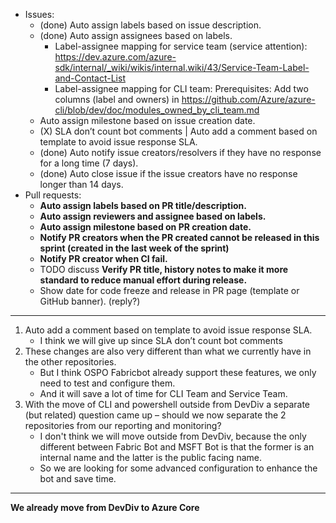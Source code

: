 - Issues:
  - (done) Auto assign labels based on issue description.
  - (done) Auto assign assignees based on labels.
    - Label-assignee mapping for service team (service attention): https://dev.azure.com/azure-sdk/internal/_wiki/wikis/internal.wiki/43/Service-Team-Label-and-Contact-List
    - Label-assignee mapping for CLI team: Prerequisites: Add two columns (label and owners) in https://github.com/Azure/azure-cli/blob/dev/doc/modules_owned_by_cli_team.md
  - Auto assign milestone based on issue creation date.
  - (X) SLA don’t count bot comments | Auto add a comment based on template to avoid issue response SLA. 
  - (done) Auto notify issue creators/resolvers if they have no response for a long time (7 days).
  - (done) Auto close issue if the issue creators have no response longer than 14 days.
- Pull requests:
  - **Auto assign labels based on PR title/description.**
  - **Auto assign reviewers and assignee based on labels.**
  - **Auto assign milestone based on PR creation date.**
  - **Notify PR creators when the PR created cannot be released in this sprint (created in the last week of the sprint)**
  - **Notify PR creator when CI fail.**
  - TODO discuss **Verify PR title, history notes to make it more standard to reduce manual effort during release.**
  - Show date for code freeze and release in PR page (template or GitHub banner). (reply?)

------------------------------------------------------------------------
1. Auto add a comment based on template to avoid issue response SLA.
   - I think we will give up since SLA don’t count bot comments
2. These changes are also very different than what we currently have in the other repositories.
   - But I think OSPO Fabricbot already support these features, we only need to test and configure them.
   - And it will save a lot of time for CLI Team and Service Team.
3. With the move of CLI and powershell outside from DevDiv a separate (but related) question came up – should we now separate the 2 repositories from our reporting and monitoring?
   - I don't think we will move outside from DevDiv, because the only different between Fabric Bot and MSFT Bot is that the former is an internal name and the latter is the public facing name.
   - So we are looking for some advanced configuration to enhance the bot and save time.
-----------------------------------------------------------------------
**We already move from DevDiv to Azure Core**
